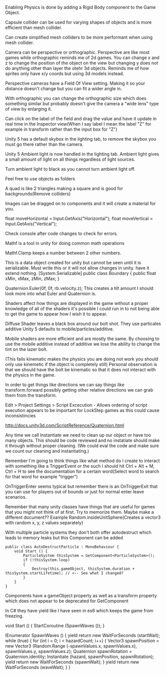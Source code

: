 
Enabling Physics is done by adding a Rigid Body component to the Game Object.

Capsule collider can be used for varying shapes of objects and is more efficient than mesh collider.

Can create simplified mesh colliders to be more performant when using mesh collider.

Camera can be perspective or orthographic. Perspective are like most games while orthographic reminds me of 2d games. You can change x and z to change the position of the object on the view but changing y does not do anything other than layer the otehr 3d objects. Reminds me of how sprites only have x/y coords but using 3d models instead.

Perspective cameras have a Field Of View setting. Making it so your distance doesn't change but you can fit a wider angle in. 

With orthographic you can change the orthographic size which does something similar but probably doesn't give the camera a "wide lens" type of view by enlarging it.

Can click on the label of the field and drag the value and have it update in real time in the Inspector view(When I say label I mean the label "Z" for example in transform rather than the input box for "Z")

Unity 5 has a default skybox in the lighting tab, to remove the skybox you must go there rather than the camera.

Unity 5 Ambient light is now handled in the lighting tab. Ambient light gives a small amount of light on all things regardless of light sources.

Turn ambient light to black as you cannot turn ambient light off.

Feel free to use objects as folders

A quad is like 2 triangles making a square and is good for backgrounds(Remove colliders)

Images can be dragged on to components and it will create a material for you.

float moveHorizontal = Input.GetAxis("Horizontal");
float moveVertical = Input.GetAxis("Vertical");	

Check console after code changes to check for errors.

Mathf is a tool in unity for doing common math operations

Mathf.Clamp keeps a number between 2 other numbers.

This is a data object created for unity but cannot be seen until it is serializable. Must write this or it will not allow changes in unity. have it extend nothing.
[System.Serializable]
public class Boundary {
    public float xMin, xMax, zMin, zMax;
}

Quaternion.Euler(0f, 0f, rb.velocity.z); This creates a tilt amount I should look more into what Euler and Quaternion is.

Shaders affect how things are displayed in the game without a proper knowledge of all of the shaders it's possible I could run in to not being able to get the game to appear how I wish it to appear.

Diffuse Shader leaves a black box around our bolt shot. They use particales additive Unity 5 defaults to mobile/particles/additive.

Mobile shaders are more efficient and are mostly the same. By choosing to use the mobile additive instead of additive we lose the ability to change the tint on the lazer bolt.

(This fails kinematic makes the physics you are doing not work you should only use kinemetic if the object is completely still) Personal observation is that we should have the bolt be kinematic so that it does not interact with the physics in the game.

In order to get things like directions we can say things like transform.forward possibly getting other relative directions we can grab them from the transform.

Edit > Project Settings > Script Excecution - Allows ordering of script execution appears to be important for LockStep games as this could cause inconsistincies

http://docs.unity3d.com/ScriptReference/Quaternion.html

Any time we call Instantiate we need to clean up our object or have too many objects. This should be code reviewed and no instatiate should make it through without proper cleaning. (We could eval the code and make sure we count our cleaning and instantiating.)

Remember I'm going to think things like what method do I create to interact with something like a TriggerEvent or the such I should hit Ctrl + Alt + M, Ctrl + H to see the documentation for a certain word(Select word to search for that word for example "trigger")

OnTriggerEnter seems typical but remember there is an OnTriggerExit that you can use for players out of bounds or just for normal enter leave scenarios.

Remember that many unity classes have things that are useful for games that you might not think of at first. Try to memorize them. Maybe make a different document?? Example Random.insideUnitSphere(Creates a vector3 with random x, y, z values separately)

With multiple particle systems they don't both offer autodestruct which leads to memory leaks but this Component can be added


    public class AutoDestructParticle : MonoBehaviour {
    	void Start () {
            ParticleSystem thisSystem = GetComponent<ParticleSystem>();
            if (!thisSystem.loop)
            {
                Destroy(this.gameObject, thisSystem.duration + thisSystem.startLifetime); // <-- See what I changed?
            }
        }
    }

Components have a gameObject property as well as a transform property which does not appear to be deprecated for GetComponent<Transform>

In C# they have yield like I have seen in es6 which keeps the game from freezing.

 void Start ()
{
    StartCoroutine (SpawnWaves ());
}

IEnumerator SpawnWaves ()
    {
        yield return new WaitForSeconds (startWait);
        while (true)
        {
            for (int i = 0; i < hazardCount; i++)
            {
                Vector3 spawnPosition = new Vector3 (Random.Range (-spawnValues.x, spawnValues.x), spawnValues.y, spawnValues.z);
                Quaternion spawnRotation = Quaternion.identity;
                Instantiate (hazard, spawnPosition, spawnRotation);
                yield return new WaitForSeconds (spawnWait);
            }
            yield return new WaitForSeconds (waveWait);
        }
    }
